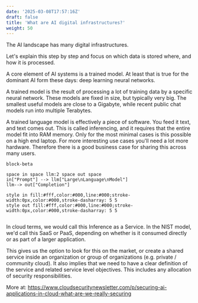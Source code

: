 ```yaml
---
date: '2025-03-08T17:57:16Z'
draft: false
title: 'What are AI digital infrastructures?'
weight: 50
---
```


The AI landscape has many digital infrastructures.

Let's explain this step by step and focus on which data is stored where, and how it is processed.

A core element of AI systems is a trained model. At least that is true for the dominant AI form these days: deep learning neural networks.

A trained model is the result of processing a lot of training data by a specific neural network. These models are fixed in size, but typically very big. The smallest useful models are close to a Gigabyte, while recent public chat models run into multiple Terabytes.

A trained language model is effectively a piece of software. You feed it text, and text comes out. This is called inferencing, and it requires that the entire model fit into RAM memory. Only for the most minimal cases is this possible on a high end laptop. For more interesting use cases you'll need a lot more hardware. Therefore there is a good business case for sharing this across many users.

```mermaid
block-beta

space in space llm:2 space out space
in["Prompt"] --> llm["Large\nLanguage\nModel"]
llm--> out["Completion"]

style in fill:#fff,color:#000,line:#000;stroke-width:0px,color:#000,stroke-dasharray: 5 5
style out fill:#fff,color:#000,line:#000;stroke-width:0px,color:#000,stroke-dasharray: 5 5
   
```

In cloud terms, we would call this Inference as a Service.
In the NIST model, we'd call this SaaS or PaaS, depending on whether is it consumed directly or as part of a larger application.

This gives us the option to look for this on the market, or create a shared service inside an organization or group of organizations (e.g. private / community cloud). It also implies that we need to have a clear definition of the service and related service level objectives. This includes any allocation of security responsibilities.

More at: <https://www.cloudsecuritynewsletter.com/p/securing-ai-applications-in-cloud-what-are-we-really-securing>
